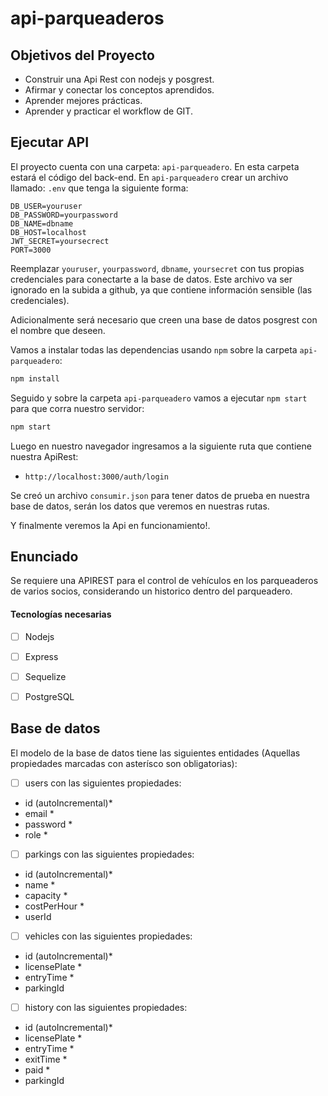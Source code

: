 # api-parqueaderos
## Objetivos del Proyecto

- Construir una Api Rest con nodejs y posgrest.
- Afirmar y conectar los conceptos aprendidos.
- Aprender mejores prácticas.
- Aprender y practicar el workflow de GIT.

## Ejecutar API

El proyecto cuenta con una carpeta: `api-parqueadero`. En esta carpeta estará el código del back-end.
En `api-parqueadero` crear un archivo llamado: `.env` que tenga la siguiente forma:

```env
DB_USER=youruser
DB_PASSWORD=yourpassword
DB_NAME=dbname
DB_HOST=localhost
JWT_SECRET=yoursecrect
PORT=3000
```
Reemplazar `youruser`, `yourpassword`, `dbname`, `yoursecret` con tus propias credenciales para conectarte a la base de datos. Este archivo va ser ignorado en la subida a github, ya que contiene información sensible (las credenciales).

Adicionalmente será necesario que creen una base de datos posgrest con el nombre que deseen.

Vamos a instalar todas las dependencias usando `npm` sobre la carpeta `api-parqueadero`:

```bash
npm install
```
Seguido y sobre la carpeta `api-parqueadero` vamos a ejecutar `npm start` para que corra nuestro servidor:

```bash
npm start
```
Luego en nuestro navegador ingresamos a la siguiente ruta que contiene nuestra ApiRest:

- `http://localhost:3000/auth/login`


Se creó un archivo `consumir.json` para tener datos de prueba en nuestra base de datos, serán los datos que veremos en nuestras rutas.

Y finalmente veremos la Api en funcionamiento!.

## Enunciado

Se requiere una APIREST para el control de vehículos en los parqueaderos de varios socios, considerando un historico dentro del parqueadero.

#### Tecnologías necesarias

- [ ] Nodejs
- [ ] Express
- [ ] Sequelize
- [ ] PostgreSQL


## Base de datos

El modelo de la base de datos tiene las siguientes entidades (Aquellas propiedades marcadas con asterísco son
obligatorias):

- [ ] users con las siguientes propiedades:
 - id (autoIncremental)*
  - email *
  - password *
  - role *

- [ ] parkings con las siguientes propiedades:
 - id (autoIncremental)*
  - name *
  - capacity *
  - costPerHour *
  - userId 

- [ ] vehicles con las siguientes propiedades:
 - id (autoIncremental)*
  - licensePlate *
  - entryTime *
  - parkingId 

- [ ] history con las siguientes propiedades:
 - id (autoIncremental)*
  - licensePlate *
  - entryTime *
  - exitTime *
  - paid *
  - parkingId 



